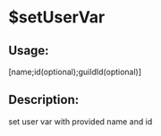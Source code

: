 # $setUserVar
## Usage:
 [name;id(optional);guildId(optional)]
## Description:
 set user var with provided name and id
